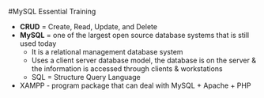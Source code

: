 #MySQL Essential Training 

* **CRUD** = Create, Read, Update, and Delete 
* **MySQL** = one of the largest open source database systems that is still used today 
	* It is a relational management database system 
	* Uses a client server database model, the database is on the server & the information is accessed through clients & workstations 
	* SQL = Structure Query Language 
* XAMPP - program package that can deal with MySQL + Apache + PHP 